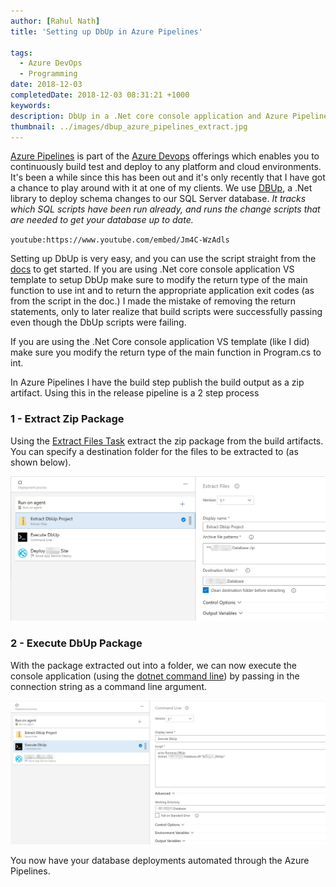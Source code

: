 ```yaml
---
author: [Rahul Nath]
title: 'Setting up DbUp in Azure Pipelines'

tags:
  - Azure DevOps
  - Programming
date: 2018-12-03
completedDate: 2018-12-03 08:31:21 +1000
keywords:
description: DbUp in a .Net core console application and Azure Pipelines.
thumbnail: ../images/dbup_azure_pipelines_extract.jpg
---
```


[Azure Pipelines](https://azure.microsoft.com/en-au/services/devops/pipelines/) is part of the [Azure Devops](https://azure.microsoft.com/en-au/services/devops/) offerings which enables you to continuously build test and deploy to any platform and cloud environments. It's been a while since this has been out and it's only recently that I have got a chance to play around with it at one of my clients. We use [DBUp](https://dbup.readthedocs.io/en/latest/), a .Net library to deploy schema changes to our SQL Server database. _It tracks which SQL scripts have been run already, and runs the change scripts that are needed to get your database up to date._

`youtube:https://www.youtube.com/embed/Jm4C-WzAdls`

Setting up DbUp is very easy, and you can use the script straight from the [docs](https://dbup.readthedocs.io/en/latest/) to get started. If you are using .Net core console application VS template to setup DbUp make sure to modify the return type of the main function to use int and to return the appropriate application exit codes (as from the script in the doc.) I made the mistake of removing the return statements, only to later realize that build scripts were successfully passing even though the DbUp scripts were failing.

<div class="alert alert-warning">
If you are using the .Net Core console application VS template (like I did) make sure you modify the return type of the main function in Program.cs to int. 
</div>

In Azure Pipelines I have the build step publish the build output as a zip artifact. Using this in the release pipeline is a 2 step process

### 1 - Extract Zip Package

Using the [Extract Files Task](https://docs.microsoft.com/en-us/azure/devops/pipelines/tasks/utility/extract-files?view=vsts) extract the zip package from the build artifacts. You can specify a destination folder for the files to be extracted to (as shown below).

<img src="../images/dbup_azure_pipelines_extract.jpg" class ="center" alt="Extract package" />

### 2 - Execute DbUp Package

With the package extracted out into a folder, we can now execute the console application (using the [dotnet command line](https://docs.microsoft.com/en-us/dotnet/core/tools/dotnet-run?tabs=netcore21#description)) by passing in the connection string as a command line argument.

<img src="../images/dbup_azure_pipelines_execute.jpg" class ="center" alt="Execute package" />

You now have your database deployments automated through the Azure Pipelines.
